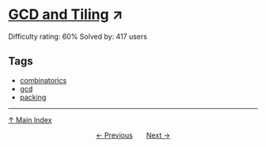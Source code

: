 # [GCD and Tiling](https://projecteuler.net/problem=440) ↗️

Difficulty rating: 60%
Solved by: 417 users
## Tags

- [combinatorics](../tags/combinatorics.md)
- [gcd](../tags/gcd.md)
- [packing](../tags/packing.md)



---

[↑ Main Index](../README.md)


<div align=center><a href='439.md'>← Previous</a> &nbsp;&nbsp; &nbsp;&nbsp;  <a href='441.md'>Next →</a></div>
